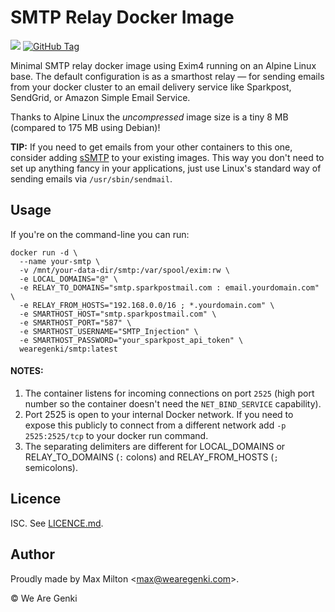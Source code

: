 # SMTP Relay Docker Image

[![](https://images.microbadger.com/badges/image/wearegenki/smtp.svg)](https://microbadger.com/images/wearegenki/smtp "Get your own image badge on microbadger.com") [![GitHub Tag](https://img.shields.io/github/tag/wearegenki/docker-smtp.svg)](https://registry.hub.docker.com/u/wearegenki/smtp/)

Minimal SMTP relay docker image using Exim4 running on an Alpine Linux base. The default configuration is as a smarthost relay — for sending emails from your docker cluster to an email delivery service like Sparkpost, SendGrid, or Amazon Simple Email Service.

Thanks to Alpine Linux the _uncompressed_ image size is a tiny 8 MB (compared to 175 MB using Debian)!

**TIP:** If you need to get emails from your other containers to this one, consider adding [sSMTP](https://wiki.debian.org/sSMTP) to your existing images. This way you don't need to set up anything fancy in your applications, just use Linux's standard way of sending emails via `/usr/sbin/sendmail`.

## Usage

If you're on the command-line you can run:

```
docker run -d \
  --name your-smtp \
  -v /mnt/your-data-dir/smtp:/var/spool/exim:rw \
  -e LOCAL_DOMAINS="@" \
  -e RELAY_TO_DOMAINS="smtp.sparkpostmail.com : email.yourdomain.com" \
  -e RELAY_FROM_HOSTS="192.168.0.0/16 ; *.yourdomain.com" \
  -e SMARTHOST_HOST="smtp.sparkpostmail.com" \
  -e SMARTHOST_PORT="587" \
  -e SMARTHOST_USERNAME="SMTP_Injection" \
  -e SMARTHOST_PASSWORD="your_sparkpost_api_token" \
  wearegenki/smtp:latest
```

#### NOTES:

1. The container listens for incoming connections on port `2525` (high port number so the container doesn't need the `NET_BIND_SERVICE` capability).
2. Port 2525 is open to your internal Docker network. If you need to expose this publicly to connect from a different network add `-p 2525:2525/tcp` to your docker run command.
3. The separating delimiters are different for LOCAL_DOMAINS or RELAY_TO_DOMAINS (`:` colons) and RELAY_FROM_HOSTS (`;` semicolons).

## Licence

ISC. See [LICENCE.md](https://github.com/WeAreGenki/docker-smtp/blob/master/LICENCE.md).

## Author

Proudly made by Max Milton &lt;<max@wearegenki.com>&gt;.

&copy; We Are Genki
